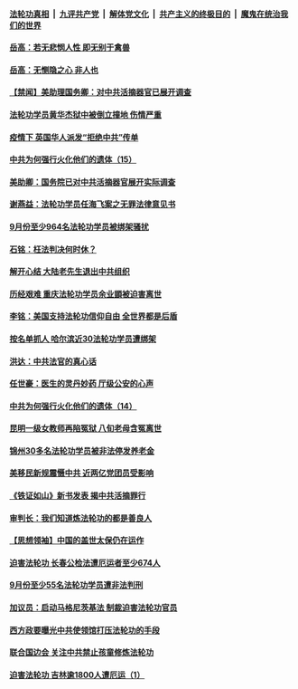 

####  [法轮功真相](../../../../basic/blob/master/README.md?t=10220631) &nbsp;|&nbsp; [九评共产党](../../../../9ping.md/blob/master/README.md?t=10220631) &nbsp;|&nbsp; [解体党文化](../../../../jtdwh.md/blob/master/README.md?t=10220631)  &nbsp;|&nbsp; [共产主义的终极目的](../../../../gczydzjmd.md/blob/master/README.md?t=10220631) &nbsp;|&nbsp; [魔鬼在统治我们的世界](../../../../mgztzwmdsj.md/blob/master/README.md?t=10220631) 

#### [岳高：若无悲悯人性 即无别于禽兽](../pages/prog424/a102968541.md?t=10220631) 

#### [岳高：无恻隐之心 非人也](../pages/prog424/a102968156.md?t=10220631) 

#### [【禁闻】美助理国务卿：对中共活摘器官已展开调查](../pages/prog424/a102967762.md?t=10220631) 

#### [法轮功学员黄华杰狱中被倒立撞地 伤情严重](../pages/prog424/a102967198.md?t=10220631) 

#### [疫情下 英国华人派发“拒绝中共”传单](../pages/prog424/a102967173.md?t=10220631) 

#### [中共为何强行火化他们的遗体（15）](../pages/prog424/a102966369.md?t=10220631) 

#### [美助卿：国务院已对中共活摘器官展开实际调查](../pages/prog424/a102966019.md?t=10220631) 

#### [谢燕益：法轮功学员任海飞案之无罪法律意见书](../pages/prog424/a102965321.md?t=10220631) 

#### [9月份至少964名法轮功学员被绑架骚扰](../pages/prog424/a102965280.md?t=10220631) 

#### [石铭：枉法判决何时休？](../pages/prog424/a102964615.md?t=10220631) 

#### [解开心结 大陆老先生退出中共组织](../pages/prog424/a102964417.md?t=10220631) 

#### [历经艰难 重庆法轮功学员余业顗被迫害离世](../pages/prog424/a102963098.md?t=10220631) 

#### [李铭：美国支持法轮功信仰自由 全世界都是后盾](../pages/prog424/a102963547.md?t=10220631) 

#### [按名单抓人 哈尔滨近30法轮功学员遭绑架](../pages/prog424/a102963477.md?t=10220631) 

#### [洪达：中共法官的真心话](../pages/prog424/a102963197.md?t=10220631) 

#### [任世豪：医生的灵丹妙药 厅级公安的心声](../pages/prog424/a102962892.md?t=10220631) 

#### [中共为何强行火化他们的遗体（14）](../pages/prog424/a102962893.md?t=10220631) 

#### [昆明一级女教师再陷冤狱 八旬老母含冤离世](../pages/prog424/a102962888.md?t=10220631) 

#### [锦州30多名法轮功学员被非法停发养老金](../pages/prog424/a102962208.md?t=10220631) 

#### [美移民新规震慑中共 近两亿党团员受影响](../pages/prog424/a102962187.md?t=10220631) 

#### [《铁证如山》新书发表 揭中共活摘罪行](../pages/prog424/a102961627.md?t=10220631) 

#### [审判长：我们知道炼法轮功的都是善良人](../pages/prog424/a102961388.md?t=10220631) 

#### [【思想领袖】中国的盖世太保仍在运作](../pages/prog424/a102961250.md?t=10220631) 

#### [迫害法轮功 长春公检法遭厄运者至少674人](../pages/prog424/a102960963.md?t=10220631) 

#### [9月份至少55名法轮功学员遭非法判刑](../pages/prog424/a102960450.md?t=10220631) 

#### [加议员：启动马格尼茨基法 制裁迫害法轮功官员](../pages/prog424/a102960464.md?t=10220631) 

#### [西方政要曝光中共使领馆打压法轮功的手段](../pages/prog424/a102960438.md?t=10220631) 

#### [联合国边会 关注中共禁止孩童修炼法轮功](../pages/prog424/a102960427.md?t=10220631) 

#### [迫害法轮功 吉林逾1800人遭厄运（1）](../pages/prog424/a102959351.md?t=10220631) 

